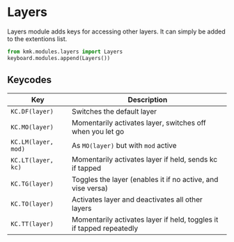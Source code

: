 # Layers
Layers module adds keys for accessing other layers. It can simply be added to
 the extentions list.

```python
from kmk.modules.layers import Layers
keyboard.modules.append(Layers())
```

 ## Keycodes

|Key         |Description                                                                  |
|-----------------|------------------------------------------------------------------------|
|`KC.DF(layer)`      |Switches the default layer                                           |
|`KC.MO(layer)`      |Momentarily activates layer, switches off when you let go            |
|`KC.LM(layer, mod)` |As `MO(layer)` but with `mod` active                                 |
|`KC.LT(layer, kc)`  |Momentarily activates layer if held, sends kc if tapped              |
|`KC.TG(layer)`      |Toggles the layer (enables it if no active, and vise versa)          |
|`KC.TO(layer)`      |Activates layer and deactivates all other layers                     |
|`KC.TT(layer)`      |Momentarily activates layer if held, toggles it if tapped repeatedly |

